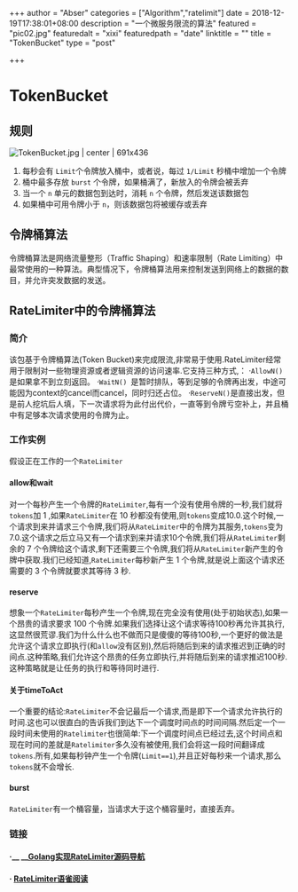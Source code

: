 +++
author = "Abser"
categories = ["Algorithm","ratelimit"]
date = 2018-12-19T17:38:01+08:00
description = "一个微服务限流的算法"
featured = "pic02.jpg"
featuredalt = "xixi"
featuredpath = "date"
linktitle = ""
title = "TokenBucket"
type = "post"

+++

# TokenBucket

## 规则


![TokenBucket.jpg | center | 691x436](https://cdn.nlark.com/yuque/0/2018/jpeg/176280/1545212178266-d31f3e97-98a4-4715-b6b9-80ee9b9a16c6.jpeg "")


1. 每秒会有 `Limit`个令牌放入桶中，或者说，每过 `1/Limit` 秒桶中增加一个令牌
2. 桶中最多存放 `burst` 个令牌，如果桶满了，新放入的令牌会被丢弃
3. 当一个 `n` 单元的数据包到达时，消耗 `n` 个令牌，然后发送该数据包
4. 如果桶中可用令牌小于 `n`，则该数据包将被缓存或丢弃

## 令牌桶算法
令牌桶算法是网络流量整形（Traffic Shaping）和速率限制（Rate Limiting）中最常使用的一种算法。典型情况下，令牌桶算法用来控制发送到网络上的数据的数目，并允许突发数据的发送。

## RateLimiter中的令牌桶算法
### 简介
该包基于令牌桶算法(Token Bucket)来完成限流,非常易于使用.RateLimiter经常用于限制对一些物理资源或者逻辑资源的访问速率.它支持三种方式,：
·`AllowN()`是如果拿不到立刻返回。
·`WaitN() `是暂时排队，等到足够的令牌再出发，中途可能因为context的cancel而cancel，同时归还占位。
·`ReserveN()`是直接出发，但是前人挖坑后人填，下一次请求将为此付出代价，一直等到令牌亏空补上，并且桶中有足够本次请求使用的令牌为止。

### 工作实例
假设正在工作的一个`RateLimiter`
#### allow和wait
对一个每秒产生一个令牌的`RateLimiter`,每有一个没有使用令牌的一秒,我们就将`tokens`加 1 ,如果`RateLimiter`在 10 秒都没有使用,则`tokens`变成10.0.这个时候,一个请求到来并请求三个令牌,我们将从`RateLimiter`中的令牌为其服务,`tokens`变为7.0.这个请求之后立马又有一个请求到来并请求10个令牌,我们将从`RateLimiter`剩余的 7 个令牌给这个请求,剩下还需要三个令牌,我们将从`RateLimiter`新产生的令牌中获取.我们已经知道,`RateLimiter`每秒新产生 1 个令牌,就是说上面这个请求还需要的 3 个令牌就要求其等待 3 秒.
#### reserve
想象一个`RateLimiter`每秒产生一个令牌,现在完全没有使用(处于初始状态),如果一个昂贵的请求要求 100 个令牌.如果我们选择让这个请求等待100秒再允许其执行,这显然很荒谬.我们为什么什么也不做而只是傻傻的等待100秒,一个更好的做法是允许这个请求立即执行(和`allow`没有区别),然后将随后到来的请求推迟到正确的时间点.这种策略,我们允许这个昂贵的任务立即执行,并将随后到来的请求推迟100秒.这种策略就是让任务的执行和等待同时进行.
#### 关于timeToAct
一个重要的结论:`RateLimiter`不会记最后一个请求,而是即下一个请求允许执行的时间.这也可以很直白的告诉我们到达下一个调度时间点的时间间隔.然后定一个一段时间未使用的`Ratelimiter`也很简单:下一个调度时间点已经过去,这个时间点和现在时间的差就是`Ratelimiter`多久没有被使用,我们会将这一段时间翻译成`tokens`.所有,如果每秒钟产生一个令牌(`Limit==1`),并且正好每秒来一个请求,那么`tokens`就不会增长.
#### burst
`RateLimiter`有一个桶容量，当请求大于这个桶容量时，直接丢弃。
### 链接
#### ·__ __[Golang实现RateLimiter源码导航](https://github.com/golang/time/blob/master/rate/rate.go)
#### · [RateLimiter语雀阅读](https://www.yuque.com/hx8m0t/go-code/ko1zq4)



